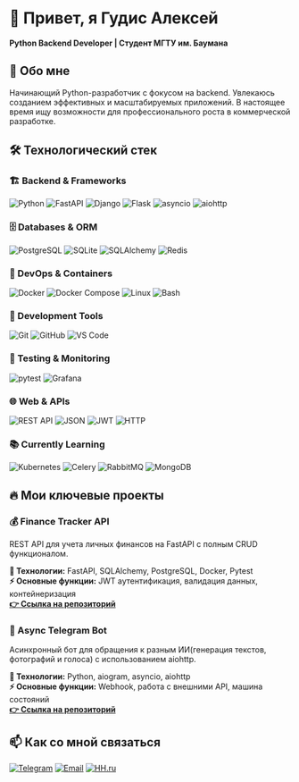 # 👋 Привет, я Гудис Алексей 
**Python Backend Developer | Студент МГТУ им. Баумана**

## 🚀 Обо мне
Начинающий Python-разработчик с фокусом на backend. Увлекаюсь созданием эффективных и масштабируемых приложений. В настоящее время ищу возможности для профессионального роста в коммерческой разработке.

## 🛠 Технологический стек

### **🏗 Backend & Frameworks**
![Python](https://img.shields.io/badge/Python-3776AB?style=for-the-badge&logo=python&logoColor=white)
![FastAPI](https://img.shields.io/badge/FastAPI-005571?style=for-the-badge&logo=fastapi)
![Django](https://img.shields.io/badge/Django-092E20?style=for-the-badge&logo=django&logoColor=white)
![Flask](https://img.shields.io/badge/Flask-000000?style=for-the-badge&logo=flask&logoColor=white)
![asyncio](https://img.shields.io/badge/Asyncio-3776AB?style=for-the-badge&logo=python&logoColor=white)
![aiohttp](https://img.shields.io/badge/aiohttp-2C5BB4?style=for-the-badge&logo=aiohttp&logoColor=white)

### **🗄 Databases & ORM**
![PostgreSQL](https://img.shields.io/badge/PostgreSQL-316192?style=for-the-badge&logo=postgresql&logoColor=white)
![SQLite](https://img.shields.io/badge/SQLite-07405E?style=for-the-badge&logo=sqlite&logoColor=white)
![SQLAlchemy](https://img.shields.io/badge/SQLAlchemy-ffffff?style=for-the-badge&logo=sqlalchemy&logoColor=black)
![Redis](https://img.shields.io/badge/Redis-DC382D?style=for-the-badge&logo=redis&logoColor=white)

### **🐳 DevOps & Containers**
![Docker](https://img.shields.io/badge/Docker-2CA5E0?style=for-the-badge&logo=docker&logoColor=white)
![Docker Compose](https://img.shields.io/badge/Docker_Compose-2CA5E0?style=for-the-badge&logo=docker&logoColor=white)
![Linux](https://img.shields.io/badge/Linux-FCC624?style=for-the-badge&logo=linux&logoColor=black)
![Bash](https://img.shields.io/badge/Bash-4EAA25?style=for-the-badge&logo=gnu-bash&logoColor=white)

### **🔧 Development Tools**
![Git](https://img.shields.io/badge/Git-F05033?style=for-the-badge&logo=git&logoColor=white)
![GitHub](https://img.shields.io/badge/GitHub-100000?style=for-the-badge&logo=github&logoColor=white)
![VS Code](https://img.shields.io/badge/VS_Code-007ACC?style=for-the-badge&logo=visual-studio-code&logoColor=white)

### **🧪 Testing & Monitoring**
![pytest](https://img.shields.io/badge/pytest-0A9EDC?style=for-the-badge&logo=pytest&logoColor=white)
![Grafana](https://img.shields.io/badge/Grafana-F46800?style=for-the-badge&logo=grafana&logoColor=white)

### **🌐 Web & APIs**
![REST API](https://img.shields.io/badge/REST_API-FF6C37?style=for-the-badge&logo=rest&logoColor=white)
![JSON](https://img.shields.io/badge/JSON-000000?style=for-the-badge&logo=json&logoColor=white)
![JWT](https://img.shields.io/badge/JWT-000000?style=for-the-badge&logo=json-web-tokens&logoColor=white)
![HTTP](https://img.shields.io/badge/HTTP-00599C?style=for-the-badge&logo=http&logoColor=white)

### **📚 Currently Learning**
![Kubernetes](https://img.shields.io/badge/Kubernetes-326CE5?style=for-the-badge&logo=kubernetes&logoColor=white)
![Celery](https://img.shields.io/badge/Celery-37814A?style=for-the-badge&logo=celery&logoColor=white)
![RabbitMQ](https://img.shields.io/badge/RabbitMQ-FF6600?style=for-the-badge&logo=rabbitmq&logoColor=white)
![MongoDB](https://img.shields.io/badge/MongoDB-47A248?style=for-the-badge&logo=mongodb&logoColor=white)


## 🔥 Мои ключевые проекты

### 💰 Finance Tracker API
REST API для учета личных финансов на FastAPI с полным CRUD функционалом.

**🔧 Технологии:** FastAPI, SQLAlchemy, PostgreSQL, Docker, Pytest  
**⚡ Основные функции:** JWT аутентификация, валидация данных, контейнеризация  
**[👉 Ссылка на репозиторий](https://github.com/GudAlex61/finance-tracker)**

### 🤖 Async Telegram Bot
Асинхронный бот для обращения к разным ИИ(генерация текстов, фотографий и голоса) с использованием aiohttp.

**🔧 Технологии:** Python, aiogram, asyncio, aiohttp  
**⚡ Основные функции:** Webhook, работа с внешними API, машина состояний  
**[👉 Ссылка на репозиторий](https://github.com/GudAlex61/GPT-telegabot)**

## 📫 Как со мной связаться

[![Telegram](https://img.shields.io/badge/Telegram-2CA5E0?style=for-the-badge&logo=telegram&logoColor=white)](https://t.me/gudalex61)
[![Email](https://img.shields.io/badge/Email-D14836?style=for-the-badge&logo=gmail&logoColor=white)](mailto:aleksejgudis623@gmail.com)
[![HH.ru](https://img.shields.io/badge/HH.ru-FF0000?style=for-the-badge&logo=hh.ru&logoColor=white)](https://hh.ru/resume/dd7fb0fbff0f4602b90039ed1f437969754263)
